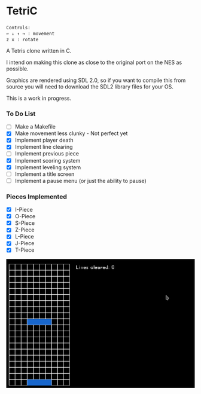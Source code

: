 # TetriC

```
Controls:
← ↓ ↑ → : movement
z x : rotate
```

A Tetris clone written in C. 

I intend on making this clone as close to the original port on the NES as possible.

Graphics are rendered using SDL 2.0, so if you want to compile this from source you will need to download
the SDL2 library files for your OS.

This is a work in progress. 

### To Do List
- [ ] Make a Makefile
- [X] Make movement less clunky - Not perfect yet
- [X] Implement player death
- [X] Implement line clearing
- [ ] Implement previous piece
- [X] Implement scoring system
- [X] Implement leveling system
- [ ] Implement a title screen
- [ ] Implement a pause menu (or just the ability to pause)

### Pieces Implemented
- [x] I-Piece
- [x] O-Piece
- [x] S-Piece
- [x] Z-Piece
- [x] L-Piece
- [x] J-Piece
- [x] T-Piece

![TetriC-alpha](images/TetriC-8.gif)

